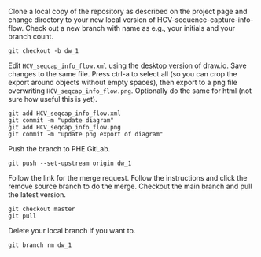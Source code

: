 Clone a local copy of the repository as described on the project page and change directory to your new local version of HCV-sequence-capture-info-flow. Check out a new branch with name as e.g., your initials and your branch count.
```
git checkout -b dw_1
```
Edit `HCV_seqcap_info_flow.xml` using the [desktop version](https://github.com/jgraph/drawio-desktop/releases) of draw.io. Save changes to the same file. Press ctrl-a to select all (so you can crop the export around objects without empty spaces), then export to a png file overwriting `HCV_seqcap_info_flow.png`. Optionally do the same for html (not sure how useful this is yet).
```
git add HCV_seqcap_info_flow.xml
git commit -m "update diagram"
git add HCV_seqcap_info_flow.png
git commit -m "update png export of diagram"
```
Push the branch to PHE GitLab.
```
git push --set-upstream origin dw_1
```
Follow the link for the merge request. Follow the instructions and click the remove source branch to do the merge. Checkout the main branch and pull the latest version.
```
git checkout master
git pull
```
Delete your local branch if you want to.
```
git branch rm dw_1
```
